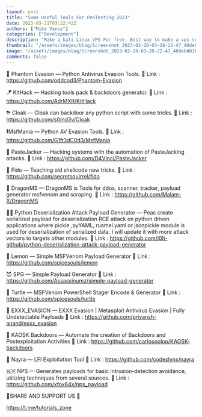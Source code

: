 ```yaml
---
layout: post
title: "Some Useful Tools For PenTesting 2023"
date: 2023-03-21T03:22:42Z
authors: ["Mike Vance"]
categories: ["Development"]
description: "Make a kali Linux VPS For free, Best way to make a vps server free OS Kali Linux."
thumbnail: "/assets/images/blog/Screenshot_2023-02-20-03-28-22-47_40deb401b9ffe8e1df2f1cc5ba480b12.jpg"
image: "/assets/images/blog/Screenshot_2023-02-20-03-28-22-47_40deb401b9ffe8e1df2f1cc5ba480b12.jpg"
comments: false
---
```


👺 Phantom Evasion — Python Antivirus Evasion Tools.
🔗 Link : https://github.com/oddcod3/Phantom-Evasion

🪁 KitHack — Hacking tools pack & backdoors generator.
🔗 Link : https://github.com/AdrMXR/KitHack

⛈ Cloak — Cloak can backdoor any python script with some tricks.
🔗 Link : https://github.com/s0md3v/Cloak

🕴MsfMania — Python AV Evasion Tools.
🔗 Link : https://github.com/G1ft3dC0d3/MsfMania

🥘 PasteJacker — Hacking systems with the automation of PasteJacking attacks.
🔗 Link : https://github.com/D4Vinci/PasteJacker

🐚 Fido — Teaching old shellcode new tricks.
🔗 Link : https://github.com/secretsquirrel/fido

🐲 DragonMS — DragonMS is Tools for ddos, scanner, tracker, payload generator msfvenom and scraping.
🔗 Link : https://github.com/Malam-X/DragonMS

🧞‍♂️ Python Deserialization Attack Payload Generator — Peas create serialized payload for deserialization RCE attack on python driven applications where pickle ,pyYAML, ruamel.yaml or jsonpickle module is used for deserialization of serialized data. I will update it with more attack vectors to targets other modules. 
🔗 Link : https://github.com/j0lt-github/python-deserialization-attack-payload-generator

🍋 Lemon — Simple MSFVenom Payload Generator
🔗 Link : https://github.com/spicesouls/lemon

😈 SPG — Simple Payload Generator 
🔗 Link : https://github.com/Assassinumz/simple-payload-generator

🐢 Turtle — MSFVenom PowerShell Stager Encode & Generator
🔗 Link : https://github.com/spicesouls/turtle

🤯 EXXX_EVASION — EXXX Evasion | Metasploit Antivirus Evasion | Fully Undetectable Payloads
🔗 Link : https://github.com/priyansh-anand/exxx_evasion

🐨 KAOSK Backdoors — Automate the creation of Backdoors and Postexploitation Activities
🔗 Link : https://github.com/carlospolop/KAOSK-backdoors

📛 Nayra — LFI Exploitation Tool
🔗 Link : https://github.com/codexlynx/nayra

🇳🇵 NPS — Generates payloads for basic intrusion-detection avoidance, utilizing techniques from several sources.
🔗 Link : https://github.com/xfox64x/nps_payload


🔻SHARE AND SUPPORT US 🔻

https://t.me/tutorials_zone